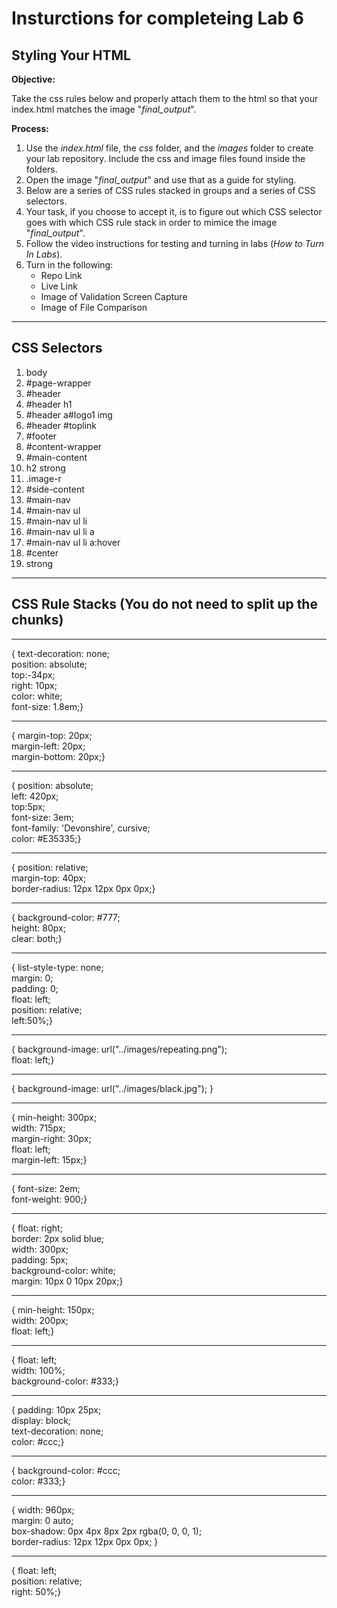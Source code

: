 # Insturctions for completeing Lab 6 
## Styling Your HTML

**Objective:**

Take the css rules below and properly attach them to the html so that your index.html matches the image "*final_output*". 

**Process:**
1. Use the *index.html* file, the *css* folder, and the *images* folder to create your lab repository. Include the css and image files found inside the folders.
1. Open the image "*final_output*" and use that as a guide for styling.
1. Below are a series of CSS rules stacked in groups and a series of CSS selectors.
1. Your task, if you choose to accept it, is to figure out which CSS selector goes with which CSS rule stack in order to mimice the image "*final_output*".
1. Follow the video instructions for testing and turning in labs (*How to Turn In Labs*). 
1. Turn in the following:
    * Repo Link
    * Live Link
    * Image of Validation Screen Capture
    * Image of File Comparison

***

## CSS Selectors

1. body
1. #page-wrapper
1. #header
1. #header h1
1. #header a#logo1 img
1. #header #toplink
1. #footer
1. #content-wrapper
1. #main-content
1. h2 strong
1. .image-r
1. #side-content
1. #main-nav
1. #main-nav ul
1. #main-nav ul li
1. #main-nav ul li a
1. #main-nav ul li a:hover
1. #center
1. strong

***

## CSS Rule Stacks (You do not need to split up the chunks)
***
<!--This is one of very few situations where br is justified, a semantic break in the text. REMOVE the br in your final CSS -->

{ text-decoration: none;<br>
	position: absolute;<br>
	top:-34px;<br>
	right: 10px;<br>
	color: white;<br>
  font-size: 1.8em;}
***

{ margin-top: 20px;<br>
  margin-left: 20px;<br>
  margin-bottom: 20px;}
***

{	position: absolute;<br>
	left: 420px;<br>
	top:5px;<br>
  font-size: 3em;<br>
	font-family: 'Devonshire', cursive;<br>
  color: #E35335;}
***

{ position: relative;<br>
  margin-top: 40px;<br>
  border-radius: 12px 12px 0px 0px;}
***

{	background-color: #777;<br>
	height: 80px;<br>
	clear: both;}
***

{	list-style-type: none;<br>
	margin: 0;<br>
	padding: 0;<br>
	float: left;<br>
	position: relative;<br>
	left:50%;}
***

{	background-image: url("../images/repeating.png");<br>
	float: left;}
***

{	background-image: url("../images/black.jpg"); }
***

{	min-height: 300px;<br>
	width: 715px;<br>
	margin-right: 30px;<br>
	float: left;<br>
	margin-left: 15px;}
***

{ font-size: 2em;<br>
  font-weight: 900;}
***

{	float: right;<br>
	border: 2px solid blue;<br>
  width: 300px;<br>
	padding: 5px;<br>
	background-color: white;<br>
	margin: 10px 0 10px 20px;}
***

{	min-height: 150px;<br>
	width: 200px;<br>
	float: left;}
***

{	float: left;<br>
	width: 100%;<br>
	background-color: #333;}
***

{	padding: 10px 25px;<br>
	display: block;<br>
	text-decoration: none;<br>
	color: #ccc;}
***

{	background-color: #ccc;<br>
	color: #333;}
***

{	width: 960px;<br>
	margin: 0 auto;<br>
	box-shadow: 0px 4px 8px 2px rgba(0, 0, 0, 1);<br>
	border-radius: 12px 12px 0px 0px; }
***
  
{	float: left;<br>
	position: relative;<br>
	right: 50%;}